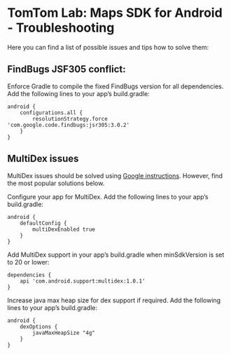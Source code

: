 # TomTom Lab: Maps SDK for Android - Troubleshooting

Here you can find a list of possible issues and tips how to solve them:

## FindBugs JSF305 conflict:

Enforce Gradle to compile the fixed FindBugs version for all dependencies.
Add the following lines to your app’s build.gradle:

```
android {
    configurations.all {
        resolutionStrategy.force 'com.google.code.findbugs:jsr305:3.0.2'
    }
}
```

## MultiDex issues

MultiDex issues should be solved using [Google instructions](https://developer.android.com/studio/build/multidex.html).
However, find the most popular solutions below.

Configure your app for MultiDex. Add the following lines to your app’s build.gradle:

```
android {
    defaultConfig {
        multiDexEnabled true
    }
}
```

Add MultiDex support in your app’s build.gradle when minSdkVersion is set to 20 or lower:

```
dependencies {
    api 'com.android.support:multidex:1.0.1'
}
```

Increase java max heap size for dex support if required. Add the following lines to your app’s build.gradle:

```
android {
    dexOptions {
        javaMaxHeapSize "4g"
    }
}
```
